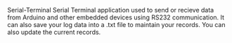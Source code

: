 Serial-Terminal
Serial Terminal application used to send or recieve data from Arduino and other embedded devices using RS232 communication.
It can also save your log data into a .txt file to maintain your records.
You can also update the current records.